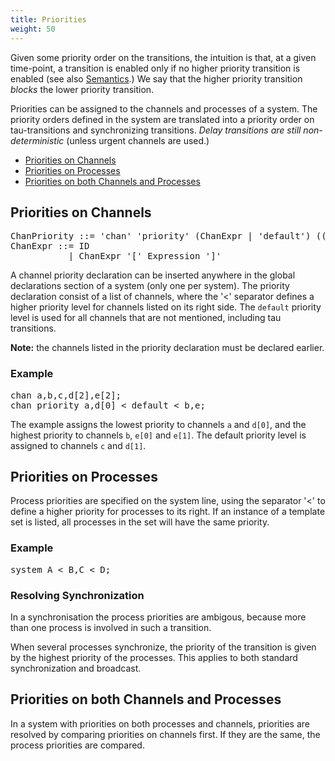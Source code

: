 ```yaml
---
title: Priorities
weight: 50
---
```


Given some priority order on the transitions, the intuition is that, at a given time-point, a transition is enabled only if no higher priority transition is enabled (see also [Semantics](Semantics.html).) We say that the higher priority transition _blocks_ the lower priority transition.

Priorities can be assigned to the channels and processes of a system. The priority orders defined in the system are translated into a priority order on tau-transitions and synchronizing transitions. _Delay transitions are still non-deterministic_ (unless urgent channels are used.)

*   [Priorities on Channels](#chan)
*   [Priorities on Processes](#proc)
*   [Priorities on both Channels and Processes](#combined)


## Priorities on Channels

<pre>
ChanPriority ::= 'chan' 'priority' (ChanExpr | 'default') ((',' | '<') (ChanExpr | 'default'))* ';'
ChanExpr ::= ID
           | ChanExpr '[' Expression ']'
</pre>

A channel priority declaration can be inserted anywhere in the global declarations section of a system (only one per system). The priority declaration consist of a list of channels, where the '<' separator defines a higher priority level for channels listed on its right side. The `default` priority level is used for all channels that are not mentioned, including tau transitions.

**Note:** the channels listed in the priority declaration must be declared earlier.

### Example

<pre>
chan a,b,c,d[2],e[2];
chan priority a,d[0] < default < b,e;</pre>

The example assigns the lowest priority to channels `a` and `d[0]`, and the highest priority to channels `b`, `e[0]` and `e[1]`. The default priority level is assigned to channels `c` and `d[1]`.<a name="proc"></a>

## Priorities on Processes

Process priorities are specified on the system line, using the separator '<' to define a higher priority for processes to its right. If an instance of a template set is listed, all processes in the set will have the same priority.

### Example

<pre>system A < B,C < D;</pre>

### Resolving Synchronization

In a synchronisation the process priorities are ambigous, because more than one process is involved in such a transition.

When several processes synchronize, the priority of the transition is given by the highest priority of the processes. This applies to both standard synchronization and broadcast.


## Priorities on both Channels and Processes

In a system with priorities on both processes and channels, priorities are resolved by comparing priorities on channels first. If they are the same, the process priorities are compared.